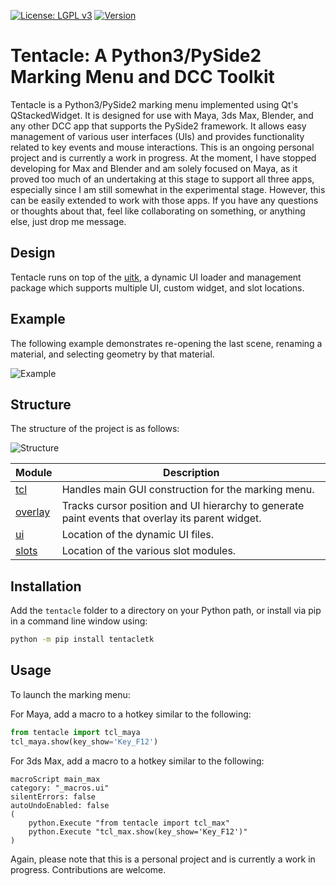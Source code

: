 [![License: LGPL v3](https://img.shields.io/badge/License-LGPL%20v3-blue.svg)](https://www.gnu.org/licenses/lgpl-3.0.en.html)
[![Version](https://img.shields.io/badge/Version-0.9.1-blue.svg)](https://pypi.org/project/tentacletk/)


# Tentacle: A Python3/PySide2 Marking Menu and DCC Toolkit

Tentacle is a Python3/PySide2 marking menu implemented using Qt's QStackedWidget. It is designed for use with Maya, 3ds Max, Blender, and any other DCC app that supports the PySide2 framework. It allows easy management of various user interfaces (UIs) and provides functionality related to key events and mouse interactions. This is an ongoing personal project and is currently a work in progress. At the moment, I have stopped developing for Max and Blender and am solely focused on Maya, as it proved too much of an undertaking at this stage to support all three apps, especially since I am still somewhat in the experimental stage. However, this can be easily extended to work with those apps. If you have any questions or thoughts about that, feel like collaborating on something, or anything else, just drop me message.

## Design

Tentacle runs on top of the [uitk](https://github.com/m3trik/uitk.git), a dynamic UI loader and management package which supports multiple UI, custom widget, and slot locations. 

## Example

The following example demonstrates re-opening the last scene, renaming a material, and selecting geometry by that material.

![Example](https://raw.githubusercontent.com/m3trik/tentacle/master/docs/toolkit_demo.gif)

## Structure

The structure of the project is as follows:

![Structure](https://raw.githubusercontent.com/m3trik/tentacle/master/docs/UML_diagram.jpg)

| Module | Description |
| ------- | ----------- |
| [tcl](https://github.com/m3trik/uitk/blob/main/tentacle/tcl.py) | Handles main GUI construction for the marking menu. |
| [overlay](https://github.com/m3trik/uitk/blob/main/tentacle/overlay.py) | Tracks cursor position and UI hierarchy to generate paint events that overlay its parent widget. |
| [ui](https://github.com/m3trik/uitk/blob/main/tentacle/events.py) | Location of the dynamic UI files. |
| [slots](https://github.com/m3trik/uitk/blob/main/tentacle/slots) | Location of the various slot modules. |

## Installation

Add the `tentacle` folder to a directory on your Python path, or install via pip in a command line window using:

```bash
python -m pip install tentacletk
```
## Usage
To launch the marking menu:

For Maya, add a macro to a hotkey similar to the following:
```python
from tentacle import tcl_maya
tcl_maya.show(key_show='Key_F12')
```

For 3ds Max, add a macro to a hotkey similar to the following:
```maxscript
macroScript main_max
category: "_macros.ui"
silentErrors: false
autoUndoEnabled: false
(
	python.Execute "from tentacle import tcl_max"
	python.Execute "tcl_max.show(key_show='Key_F12')"
)
```
Again, please note that this is a personal project and is currently a work in progress. Contributions are welcome.
